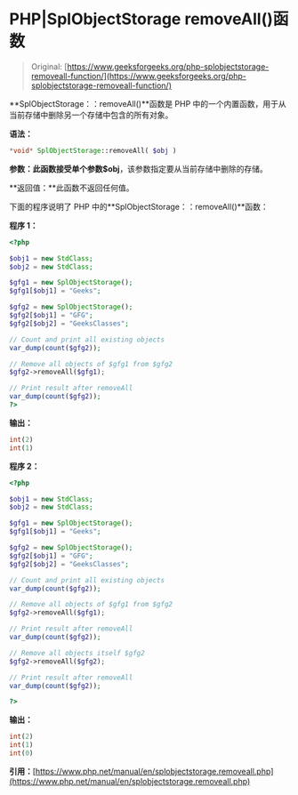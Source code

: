 # PHP|SplObjectStorage removeAll()函数

> Original: [https://www.geeksforgeeks.org/php-splobjectstorage-removeall-function/](https://www.geeksforgeeks.org/php-splobjectstorage-removeall-function/)

**SplObjectStorage：：removeAll()**函数是 PHP 中的一个内置函数，用于从当前存储中删除另一个存储中包含的所有对象。

**语法：**

```php
*void* SplObjectStorage::removeAll( $obj )
```

**参数：**此函数接受单个参数**$obj**，该参数指定要从当前存储中删除的存储。

**返回值：**此函数不返回任何值。

下面的程序说明了 PHP 中的**SplObjectStorage：：removeAll()**函数：

**程序 1：**

```php
<?php

$obj1 = new StdClass;
$obj2 = new StdClass;

$gfg1 = new SplObjectStorage();
$gfg1[$obj1] = "Geeks";

$gfg2 = new SplObjectStorage();
$gfg2[$obj1] = "GFG";
$gfg2[$obj2] = "GeeksClasses";

// Count and print all existing objects
var_dump(count($gfg2));

// Remove all objects of $gfg1 from $gfg2
$gfg2->removeAll($gfg1);

// Print result after removeAll
var_dump(count($gfg2));
?>
```

**输出：**

```php
int(2)
int(1)

```

**程序 2：**

```php
<?php

$obj1 = new StdClass;
$obj2 = new StdClass;

$gfg1 = new SplObjectStorage();
$gfg1[$obj1] = "Geeks";

$gfg2 = new SplObjectStorage();
$gfg2[$obj1] = "GFG";
$gfg2[$obj2] = "GeeksClasses";

// Count and print all existing objects
var_dump(count($gfg2));

// Remove all objects of $gfg1 from $gfg2
$gfg2->removeAll($gfg1);

// Print result after removeAll
var_dump(count($gfg2));

// Remove all objects itself $gfg2
$gfg2->removeAll($gfg2);

// Print result after removeAll
var_dump(count($gfg2));

?>
```

**输出：**

```php
int(2)
int(1)
int(0)

```

**引用：**[https://www.php.net/manual/en/splobjectstorage.removeall.php](https://www.php.net/manual/en/splobjectstorage.removeall.php)